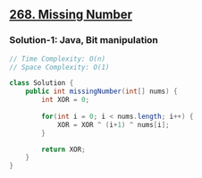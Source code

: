 ## [268. Missing Number](https://leetcode.com/problems/missing-number/description/)

### Solution-1: Java, Bit manipulation
```java
// Time Complexity: O(n)
// Space Complexity: O(1)

class Solution {
    public int missingNumber(int[] nums) {
        int XOR = 0;
        
        for(int i = 0; i < nums.length; i++) {
            XOR = XOR ^ (i+1) ^ nums[i];
        }

        return XOR;
    }
}
```